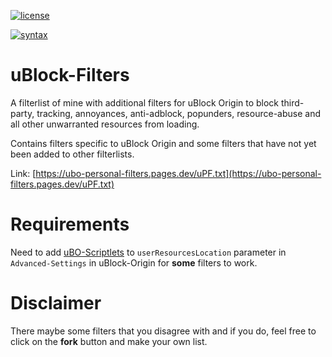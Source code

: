 [![license](https://upload.wikimedia.org/wikipedia/commons/0/0a/WTFPL_badge.svg)](https://raw.githubusercontent.com/uBlock-user/uBO-Personal-Filters/master/LICENSE)

[![syntax](https://img.shields.io/badge/syntax-uBlock%20Origin-%23c61300.svg)](https://github.com/gorhill/uBlock/wiki/Static-filter-syntax)

# uBlock-Filters

A filterlist of mine with additional filters for uBlock Origin to block third-party, tracking, annoyances, anti-adblock, popunders, resource-abuse and all other unwarranted resources from loading.

Contains filters specific to uBlock Origin and some filters that have not yet been added to other filterlists.

Link: [https://ubo-personal-filters.pages.dev/uPF.txt](https://ubo-personal-filters.pages.dev/uPF.txt)

# Requirements 

Need to add [uBO-Scriptlets](https://ubo-scriptlets.pages.dev/scriptlets.js) to `userResourcesLocation` parameter in `Advanced-Settings` in uBlock-Origin for **some** filters to work.

# Disclaimer 

There maybe some filters that you disagree with and if you do, feel free to click on the **fork** button and make your own list.
